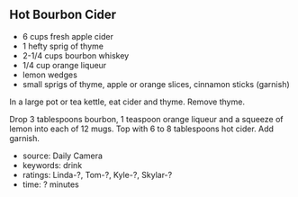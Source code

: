 Hot Bourbon Cider
-----------------

- 6 cups fresh apple cider
- 1 hefty sprig of thyme
- 2-1/4 cups bourbon whiskey
- 1/4 cup orange liqueur
- lemon wedges
- small sprigs of thyme, apple or orange slices, cinnamon sticks (garnish)

In a large pot or tea kettle, eat cider and thyme.  Remove thyme.

Drop 3 tablespoons bourbon, 1 teaspoon orange liqueur and a squeeze of
lemon into each of 12 mugs.  Top with 6 to 8 tablespoons hot cider.
Add garnish.

- source: Daily Camera
- keywords: drink
- ratings: Linda-?, Tom-?, Kyle-?, Skylar-?
- time: ? minutes
